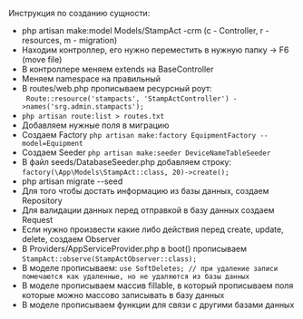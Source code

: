 Инструкция по созданию сущности:
- php artisan make:model Models/StampAct -crm
(c - Controller, r - resources, m - migration)
- Находим контроллер, его нужно переместить в нужную папку -> F6 (move file)
- В контроллере меняем extends на BaseController
- Меняем namespace на правильный
- В routes/web.php прописываем ресурсный роут:     
`` Route::resource('stampacts', 'StampActController')
->names('srg.admin.stampacts');``
- ``php artisan route:list > routes.txt``
- Добавляем нужные поля в миграцию
- Создаем Factory ``php artisan make:factory EquipmentFactory --model=Equipment``
- Создаем Seeder ``php artisan make:seeder DeviceNameTableSeeder``
- В файл seeds/DatabaseSeeder.php добавляем строку:
``factory(\App\Models\StampAct::class, 20)->create();``
- php artisan migrate --seed
- Для того чтобы достать информацию из базы данных, создаем Repository
- Для валидации данных перед отправкой в базу данных создаем Request
- Если нужно произвести какие либо действия перед create, update, delete, создаем Observer
- В Providers/AppServiceProvider.php в boot() прописываем ``StampAct::observe(StampActObserver::class);``
- В моделе прописываем:
``use SoftDeletes; // при удаление записи помечаются как удаленные, но не удаляются из базы данных``
- В моделе прописываем массив fillable, в который прописываем поля которые можно массово записывать в базу данных
- В моделе прописываем функции для связи с другими базами данных
